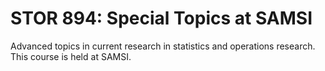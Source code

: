 # STOR 894: Special Topics at SAMSI

Advanced topics in current research in statistics and operations research. This course is held at SAMSI.